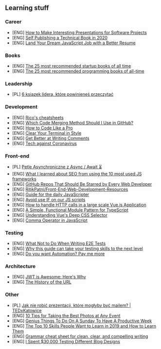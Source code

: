 ## Learning stuff

### Career
- [ENG] [How to Make Interesting Presentations for Software Projects](https://dev.to/n_mehlhorn/how-to-make-interesting-presentations-for-software-projects-1n1m)
- [ENG] [Self Publishing a Technical Book in 2020](https://levelup.gitconnected.com/self-publishing-a-technical-book-in-2020-8c385993f4e4)
- [ENG] [Land Your Dream JavaScript Job with a Better Resume](https://medium.com/javascript-scene/land-your-dream-javascript-job-with-a-better-resume-beda92bcbed6)

### Books
- [ENG] [The 25 most recommended startup books of all time](https://dev.to/daolf/the-25-most-recommended-startup-books-of-all-time-2o2h)
- [ENG] [The 25 most recommended programming books of all-time](https://dev.to/daolf/the-25-most-recommended-programming-books-of-all-time-5fel)

### Leadership
- [PL] [6 ksiązek lidera, które powinieneś przeczytać](https://kuznialeaderow.pl/6-ksiazek-lidera/)

### Development
- [ENG] [Rico's cheatsheets](https://devhints.io/)
- [ENG] [Which Code Merging Method Should I Use in GitHub?](https://medium.com/better-programming/which-code-merging-methods-to-use-in-github-c2a3adfa0d54)
- [ENG] [How to Code Like a Pro](https://medium.com/better-programming/self-taught-developer-how-to-code-like-a-pro-5-5-20-must-have-cheatsheet-tools-for-every-e250d4c64978)
- [ENG] [Clear Your Terminal in Style](https://adammusciano.com/2020/03/04/2020-03-04-clear-your-terminal-in-style/)
- [ENG] [Get Better at Writing Comments](https://medium.com/swlh/get-better-at-writing-comments-4ccb21cb6dc2)
- [ENG] [Tech against Coronavirus](https://techagainstcoronavirus.com/)


### Front-end
- [PL] [Pętle Asynchroniczne z Async / Await ⏳](https://www.youtube.com/watch?v=SM0FSpQRcGk)
- [ENG] [What I learned about SEO from using the 10 most used JS frameworks](https://dev.to/jbobbink/what-i-learned-about-seo-from-using-the-10-most-used-js-frameworks-4alk)
- [ENG] [GitHub Repos That Should Be Starred by Every Web Developer](https://medium.com/better-programming/github-repos-that-should-be-starred-by-every-web-developer-e9eaa244810e)
- [ENG] [RitikPatni/Front-End-Web-Development-Resources](https://github.com/RitikPatni/Front-End-Web-Development-Resources)
- [ENG] [Guide for the daily JavaScripter](https://dev.to/damxipo/guide-for-the-daily-javascripter-87o)
- [ENG] [Avoid use IF on our JS scripts](https://dev.to/damxipo/avoid-use-if-on-our-js-scripts-1b95)
- [ENG] [How to handle HTTP calls in a large scale Vue.js Application](https://medium.com/js-dojo/how-to-handle-http-calls-in-a-large-scale-vue-js-application-26629158f60e)
- [ENG] [A Simple, Functional Module Pattern for TypeScript](https://spin.atomicobject.com/2017/10/26/typescript-functional-module-pattern/)
- [ENG] [Understanding Vue's Deep CSS Selector](https://www.telerik.com/blogs/understanding-vue-deep-css-selector)
- [ENG] [Comma Operator in JavaScript](https://medium.com/javascript-in-plain-english/comma-operator-in-javascript-cfe170f5b4d3)

### Testing
- [ENG] [What Not to Do When Writing E2E Tests](https://medium.com/better-programming/what-not-to-do-when-writing-e2e-tests-ef7b9d09cc81)
- [ENG] [Why this guide can take your testing skills to the next level](https://github.com/goldbergyoni/javascript-testing-best-practices)
- [ENG] [Do you want Automation? Pay me more](https://medium.com/@danielsolano_/automation-pay-me-more-6bc612ed3993)

### Architecture
- [ENG] [JWT is Awesome: Here's Why](https://thehftguy.com/2020/02/18/jwt-is-awesome-heres-why/)
- [ENG] [The History of the URL](https://blog.cloudflare.com/the-history-of-the-url/)

### Other
- [PL] [Jak nie robić prezentacji, które mogłyby być mailem? | TEDxKatowice](http://www.youtube.com/watch?v=DFye1_R5InM)
- [ENG] [10 Tips for Taking the Best Photos at Any Event](https://www.greetingsisland.com/blog/10-tips-for-taking-the-best-photos-at-any-event/)
- [ENG] [Genius Things To Do On A Sunday To Have A Productive Week](https://medium.com/personal-growth-lab/things-to-do-on-a-sunday-5343c258d2e3)
- [ENG] [The Top 10 Skills People Want to Learn in 2019 and How to Learn Them](https://medium.com/skilluped/the-top-10-skills-people-want-to-learn-in-2019-and-how-to-learn-them-a37ce262bcd2)
- [ENG] [Grammar cheat sheet for clean, clear, and compelling writing](https://medium.com/swlh/grammar-cheat-sheet-for-clean-clear-and-compelling-writing-a466d8416da6)
- [ENG] [I Spent $30,000 Testing Different Blog Designs](https://medium.com/marketing-and-entrepreneurship/i-spent-30-000-testing-different-blog-designs-heres-what-i-found-8952bf057b8f)